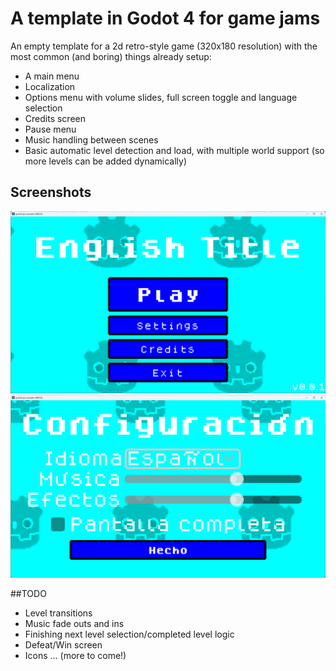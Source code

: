 # A template in Godot 4 for game jams

An empty template for a 2d retro-style game (320x180 resolution) with the most common (and boring) things already setup:

* A main menu
* Localization
* Options menu with volume slides, full screen toggle and language selection
* Credits screen
* Pause menu
* Music handling between scenes
* Basic automatic level detection and load, with multiple world support (so more levels can be added dynamically)

## Screenshots
![Main menu](screenshots/screenshot1.png)
![Localized setting menu](screenshots/screenshot2.png)

##TODO
* Level transitions
* Music fade outs and ins
* Finishing next level selection/completed level logic
* Defeat/Win screen
* Icons
... (more to come!)


